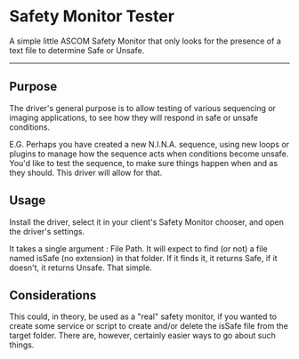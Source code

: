# Safety Monitor Tester

A simple little ASCOM Safety Monitor that only looks for the presence of a text file to determine Safe or Unsafe.

---

## Purpose

The driver's general purpose is to allow testing of various sequencing or imaging applications, to see how they will respond in safe or unsafe conditions.

E.G. Perhaps you have created a new N.I.N.A. sequence, using new loops or plugins to manage how the sequence acts when conditions become unsafe.  You'd like to test the sequence, to make sure things happen when and as they should.  This driver will allow for that.

## Usage

Install the driver, select it in your client's Safety Monitor chooser, and open the driver's settings.

It takes a single argument : File Path.  It will expect to find (or not) a file named isSafe (no extension) in that folder.  If it finds it, it returns Safe, if it doesn't, it returns Unsafe.  That simple.

## Considerations

This could, in theory, be used as a "real" safety monitor, if you wanted to create some service or script to create and/or delete the isSafe file from the target folder.  There are, however, certainly easier ways to go about such things.
